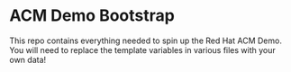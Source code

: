 # ACM Demo Bootstrap

This repo contains everything needed to spin up the Red Hat ACM Demo. You will need to replace the template variables in various files with your own data!
